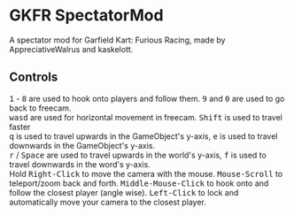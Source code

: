 # GKFR SpectatorMod
A spectator mod for Garfield Kart: Furious Racing, made by AppreciativeWalrus and kaskelott.

## Controls
<kbd>1</kbd> - <kbd>8</kbd> are used to hook onto players and follow them. <kbd>9</kbd> and <kbd>0</kbd> are used to go back to freecam. <br />
<kbd>w</kbd><kbd>a</kbd><kbd>s</kbd><kbd>d</kbd> are used for horizontal movement in freecam. <kbd>Shift</kbd> is used to travel faster <br />
<kbd>q</kbd> is used to travel upwards in the GameObject's y-axis, <kbd>e</kbd> is used to travel downwards in the GameObject's y-axis. <br />
<kbd>r</kbd> / <kbd>Space</kbd> are used to travel upwards in the world's y-axis, <kbd>f</kbd> is used to travel downwards in the word's y-axis. <br />
Hold <kbd>Right-Click</kbd> to move the camera with the mouse. <kbd>Mouse-Scroll</kbd> to teleport/zoom back and forth.
<kbd>Middle-Mouse-Click</kbd> to hook onto and follow the closest player (angle wise). <kbd>Left-Click</kbd> to lock and automatically move your camera to the closest player.
